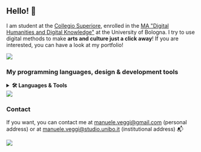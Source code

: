 ## Hello! 🎈

I am student at the [Collegio Superiore](https://site.unibo.it/collegio-superiore/it), enrolled in the [ MA "Digital Humanities and Digital Knowledge"](https://corsi.unibo.it/2cycle/DigitalHumanitiesKnowledge) at the University of Bologna. I try to use digital methods to make <b>arts and culture just a click away</b>! If you are interested, you can have a look at my portfolio! 

<a href="https://github.com/ManueleVeggi/dhdkPortfolio"><img src="https://github-readme-stats.vercel.app/api/pin/?username=ManueleVeggi&repo=dhdkPortfolio"/></a>

### My programming languages, design & development tools

<details>
    <summary><b>🛠️ Languages & Tools</b></summary><br/>
  
  I have experience with:
  
  
  <img height=50 src="https://cdn.jsdelivr.net/gh/devicons/devicon/icons/python/python-original-wordmark.svg" /> <img height=50 src="https://cdn.jsdelivr.net/gh/devicons/devicon/icons/jupyter/jupyter-original-wordmark.svg" /> <img  height=50 src="https://cdn.jsdelivr.net/gh/devicons/devicon/icons/pandas/pandas-original-wordmark.svg" /> <img height=50 src="https://cdn.jsdelivr.net/gh/devicons/devicon/icons/rstudio/rstudio-original.svg" /> <br> <img height=50 src="https://cdn.jsdelivr.net/gh/devicons/devicon/icons/html5/html5-original-wordmark.svg" /> <img height=50 src="https://cdn.jsdelivr.net/gh/devicons/devicon/icons/css3/css3-original-wordmark.svg" /> <img height=50 src="https://cdn.jsdelivr.net/gh/devicons/devicon/icons/javascript/javascript-original.svg" /> <img height=50 src="https://cdn.jsdelivr.net/gh/devicons/devicon/icons/bootstrap/bootstrap-plain-wordmark.svg" /> 
     
  and I'm currently learning
   
<img height=50 src="https://cdn.jsdelivr.net/gh/devicons/devicon/icons/unity/unity-original-wordmark.svg" /> <img height=50 src="https://cdn.jsdelivr.net/gh/devicons/devicon/icons/csharp/csharp-plain.svg" />
<img height=50 src="https://cdn.jsdelivr.net/gh/devicons/devicon/icons/blender/blender-original.svg" />       
        
</details>

<img witdth=100% src="https://github-readme-stats.vercel.app/api/top-langs?username=zluvsand&layout=compact"/>


### Contact

If you want, you can contact me at [manuele.veggi@gmail.com](mailto:manuele.veggi@gmail.com) (personal address) or at [manuele.veggi@studio.unibo.it](mailto:manuele.veggi@studio.unibo.it) (institutional address) 📬

[![](https://img.shields.io/badge/linkedin-%230077B5.svg?style=for-the-badge&logo=linkedin)](https://www.linkedin.com/in/manuele-veggi/)

